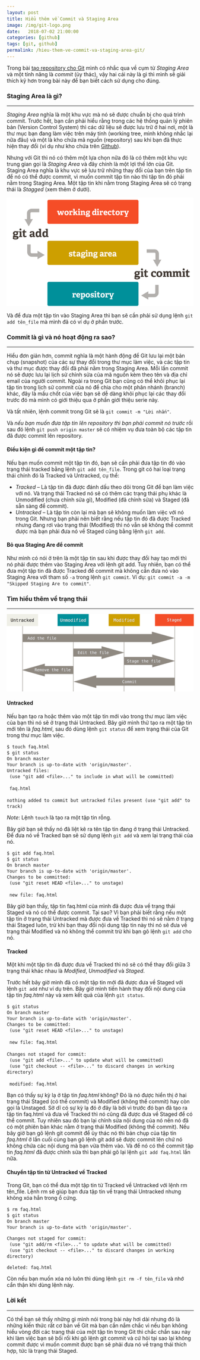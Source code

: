 ```yaml
---
layout: post
title: Hiểu thêm về Commit và Staging Area
image: /img/git-logo.png
date:   2018-07-02 21:00:00
categories: [github]
tags: [git, github]
permalink: /hieu-them-ve-commit-va-staging-area-git/
---
```


Trong bài [tạo repository cho Git](https://xtapo.github.io/cach-tao-repository-cho-git/) mình có nhắc qua về cụm từ *Staging Area* và một tính năng là *commit* (ủy thác), vậy hai cái này là gì thì mình sẽ giải thích kỹ hơn trong bài này để bạn biết cách sử dụng cho đúng.

### Staging Area là gì?
---
_Staging Area_ nghĩa là một khu vực mà nó sẽ được chuẩn bị cho quá trình commit. Trước hết, bạn cần phải hiểu rằng trong các hệ thống quản lý phiên bản (Version Control System) thì các dữ liệu sẽ được lưu trữ ở hai nơi, một là thư mục bạn đang làm việc trên máy tính (working tree, mình không nhắc lại nữa đâu) và một là kho chứa mã nguồn (repository) sau khi bạn đã thực hiện thay đổi (ví dụ như kho chứa trên [Github](https://github.com/)).

Nhưng với Git thì nó có thêm một lựa chọn nữa đó là có thêm một khu vực trung gian gọi là *Staging Area* và đây chính là một lợi thế lớn của Git. Staging Area nghĩa là khu vực sẽ lưu trữ những thay đổi của bạn trên tập tin để nó có thể được commit, vì muốn commit tập tin nào thì tập tin đó phải nằm trong Staging Area. Một tập tin khi nằm trong Staging Area sẽ có trạng thái là *Stagged* (xem thêm ở dưới).

![Mô hình giải thích cách hoạt động của Staging Area](/img/git-staging-area.png "Mô hình giải thích cách hoạt động của Staging Area.")

Và để đưa một tập tin vào Staging Area thì bạn sẽ cần phải sử dụng lệnh `git add tên_file` mà mình đã có ví dụ ở phần trước.

### Commit là gì và nó hoạt động ra sao?
---
Hiểu đơn giản hơn, commit nghĩa là một hành động để Git lưu lại một bản chụp (snapshot) của các sự thay đổi trong thư mục làm việc, và các tập tin và thư mục được thay đổi đã phải nằm trong Staging Area. Mỗi lần commit nó sẽ được lưu lại lịch sử chỉnh sửa của mã nguồn kèm theo tên và địa chỉ email của người commit. Ngoài ra trong Git bạn cũng có thể khôi phục lại tập tin trong lịch sử commit của nó để chia cho một phân nhánh (branch) khác, đây là mấu chốt của việc bạn sẽ dễ dàng khôi phục lại các thay đổi trước đó mà mình có giới thiệu qua ở phần giới thiệu serie này.

Và tất nhiên, lệnh commit trong Git sẽ là `git commit -m "Lời nhắn"`.

Và *nếu bạn muốn đưa tập tin lên repository thì bạn phải commit nó trước* rồi sau đó lệnh `git push origin master` sẽ có nhiệm vụ đưa toàn bộ các tập tin đã được commit lên repository.

#### Điều kiện gì để commit một tập tin?

Nếu bạn muốn commit một tập tin đó, bạn sẽ cần phải đưa tập tin đó vào trạng thái tracked bằng lệnh `git add tên_file`. Trong git có hai loại trạng thái chính đó là Tracked và Untracked, cụ thể:

* *Tracked* – Là tập tin đã được đánh dấu theo dõi trong Git để bạn làm việc với nó. Và trạng thái Tracked nó sẽ có thêm các trạng thái phụ khác là Unmodified (chưa chỉnh sửa gì), Modified (đã chỉnh sửa) và Staged (đã sẵn sàng để commit).
* *Untracked* – Là tập tin còn lại mà bạn sẽ không muốn làm việc với nó trong Git.
Nhưng bạn phải nên biết rằng nếu tập tin đó đã được Tracked nhưng đang rơi vào trạng thái (Modified) thì nó vẫn sẽ không thể commit được mà bạn phải đưa nó về Staged cũng bằng lệnh `git add`.

#### Bỏ qua Staging Are để commit

Như mình có nói ở trên là một tập tin sau khi được thay đổi hay tạo mới thì nó phải được thêm vào Staging Area với lệnh git add. Tuy nhiên, bạn có thể đưa một tập tin đã được Tracked để commit mà không cần đưa nó vào Staging Area với tham số `-a` trong lệnh `git commit`. Ví dụ: `git commit -a -m "Skipped Staging Are to commit"`.

### Tìm hiểu thêm về trạng thái
---
![Vòng đợi trạng thái của các tập tin](/img/git-lifecycle.png "Vòng đợi trạng thái của các tập tin")

#### Untracked

Nếu bạn tạo ra hoặc thêm vào một tập tin mới vào trong thư mục làm việc của bạn thì nó sẽ ở trạng thái Untracked. Bây giờ mình thử tạo ra một tập tin mới tên là _faq.html_, sau đó dùng lệnh `git status` để xem trạng thái của Git trong thư mục làm việc.

```
$ touch faq.html
$ git status
On branch master
Your branch is up-to-date with 'origin/master'.
Untracked files:
 (use "git add <file>..." to include in what will be committed)

 faq.html

nothing added to commit but untracked files present (use "git add" to track)
```

_Note_: Lệnh `touch` là tạo ra một tập tin rỗng.

Bây giờ bạn sẽ thấy nó đã liệt kê ra tên tập tin đang ở trạng thái Untracked. Để đưa nó về Tracked bạn sẽ sử dụng lệnh `git add` và xem lại trạng thái của nó.

```
$ git add faq.html
$ git status
On branch master
Your branch is up-to-date with 'origin/master'.
Changes to be committed:
 (use "git reset HEAD <file>..." to unstage)

 new file: faq.html
```

Bây giờ bạn thấy, tập tin faq.html của mình đã được đưa về trạng thái Staged và nó có thể được commit. Tại sao? Vì bạn phải biết rằng nếu một tập tin ở trạng thái Untracked mà được đưa về Tracked thì nó sẽ nằm ở trạng thái Staged luôn, trừ khi bạn thay đổi nội dung tập tin này thì nó sẽ đưa về trạng thái Modified và nó không thể commit trừ khi bạn gõ lệnh `git add` cho nó.

#### Tracked

Một khi một tập tin đã được đưa về Tracked thì nó sẽ có thể thay đổi giữa 3 trạng thái khác nhau là *Modified*, *Unmodified* và *Staged*.

Trước hết bây giờ mình đã có một tập tin mới đã được đưa về Staged với lệnh `git add` như ví dụ trên. Bây giờ mình tiến hành thay đổi nội dung của tập tin _faq.html_ này và xem kết quả của lệnh `git status`.

```
$ git status
On branch master
Your branch is up-to-date with 'origin/master'.
Changes to be committed:
 (use "git reset HEAD <file>..." to unstage)

 new file: faq.html

Changes not staged for commit:
 (use "git add <file>..." to update what will be committed)
 (use "git checkout -- <file>..." to discard changes in working directory)

 modified: faq.html
```

Bạn có thấy sự kỳ lạ ở tập tin _faq.html_ không? Đó là nó được hiển thị ở hai trạng thái Staged (có thể commit) và Modified (không thể commit) hay còn gọi là Unstaged. Sở dĩ có sự kỳ lạ đó ở đây là bởi vì trước đó bạn đã tạo ra tập tin faq.html và đưa về Tracked thì nó cũng đã được đưa về Staged để có thể commit. Tuy nhiên sau đó bạn lại chỉnh sửa nội dung của nó nên nó đã có một phiên bản khác nằm ở trạng thái Modified (không thể commit). Nếu bây giờ bạn gõ lệnh git commit để ủy thác nó thì bản chụp của tập tin _faq.html_ ở lần cuối cùng bạn gõ lệnh git add sẽ được commit lên chứ nó không chứa các nội dung mà bạn vừa thêm vào. Và để nó có thể commit tập tin _faq.html_ đã được chỉnh sửa thì bạn phải gõ lại lệnh `git add faq.html` lần nữa.

#### Chuyển tập tin từ Untracked về Tracked

Trong Git, bạn có thể đưa một tập tin từ Tracked về Untracked với lệnh rm tên_file. Lệnh rm sẽ giúp bạn đưa tập tin về trạng thái Untracked nhưng không xóa hẳn trong ổ cứng.

```
$ rm faq.html
$ git status
On branch master
Your branch is up-to-date with 'origin/master'.
```
```
Changes not staged for commit:
 (use "git add/rm <file>..." to update what will be committed)
 (use "git checkout -- <file>..." to discard changes in working directory)
```
```
deleted: faq.html
```

Còn nếu bạn muốn xóa nó luôn thì dùng lệnh `git rm -f tên_file` và nhớ cẩn thận khi dùng lệnh này.

### Lời kết
---
Có thể bạn sẽ thấy những gì mình nói trong bài này hơi dài nhưng đó là những kiến thức rất cơ bản về Git mà bạn cần nắm chắc vì nếu bạn không hiểu vòng đời các trang thái của một tập tin trong Git thì chắc chắn sau này khi làm việc bạn sẽ bối rối khi gõ lệnh git commit và cứ hỏi tại sao lại không commit được vì muốn commit được bạn sẽ phải đưa nó về trạng thái thích hợp, tức là trạng thái Staged.